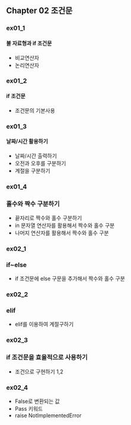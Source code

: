 ## Chapter 02 조건문

### ex01_1
#### 불 자료형과 if 조건문
- 비교연산자
- 논리연산자 

### ex01_2
#### if 조건문
- 조건문의 기본사용

### ex01_3
#### 날짜/시간 활용하기 
- 날짜/시간 출력하기
- 오전과 오후를 구분하기
- 계절을 구분하기

### ex01_4 
### 홀수와 짝수 구분하기 
- 끝자리로 짝수와 홀수 구분하기 
- in 문자열 연산자를 활용해서 짝수와 홀수 구분
- 나머지 연산자를 활용해서 짝수와 홀수 구분

### ex02_1 
### if~else 
- if 조건문에 else 구문을 추가해서 짝수와 홀수 구분

### ex02_2
### elif
- elif를 이용하여 계절구하기 

### ex02_3
### if 조건문을 효율적으로 사용하기 
- 조건으로 구현하기 1,2

### ex02_4
- False로 변환되는 값
- Pass 키워드 
- raise NotImplementedError 